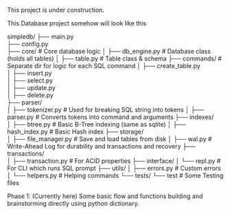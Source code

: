 This project is under construction.

This Database project somehow will look like this


simpledb/
├── main.py                         
├── config.py                       
├── core/                           # Core database logic
│   ├── db_engine.py                # Database class (holds all tables)
│   ├── table.py                    # Table class & schema 
├── commands/                       # Separate dir for logic for each SQL command
│   ├── create_table.py             
│   ├── insert.py                   
│   ├── select.py                   
│   ├── update.py               
│   ├── delete.py            
├── parser/                     
│   ├── tokenizer.py                # Used for breaking SQL string into tokens
│   ├── parser.py                   # Converts tokens into command and arguments
├── indexes/                       
│   ├── btree.py                    # Basic B-Tree indexing (same as sqlite)
│   ├── hash_index.py               # Basic Hash index
├── storage/                    
│   ├── file_manager.py             # Save and load tables from disk
│   ├── wal.py                      # Write-Ahead Log for durability and transactions and recovery
├── transactions/                  
│   ├── transaction.py              # For ACID properties
├── interface/
│   └── repl.py                     # For CLI which runs SQL prompt
├── utils/
│   ├── errors.py                   # Custom errors
│   └── helpers.py                  # Helping commands
└── tests/
    └── test                        # Some Testing files



Phase 1: (Currently here)
    Some basic flow and functions building and brainstorming directly using python dictionary.
